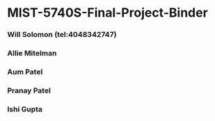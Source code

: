 # MIST-5740S-Final-Project-Binder
### Will Solomon (tel:4048342747)
### Allie Mitelman
### Aum Patel
### Pranay Patel
### Ishi Gupta
